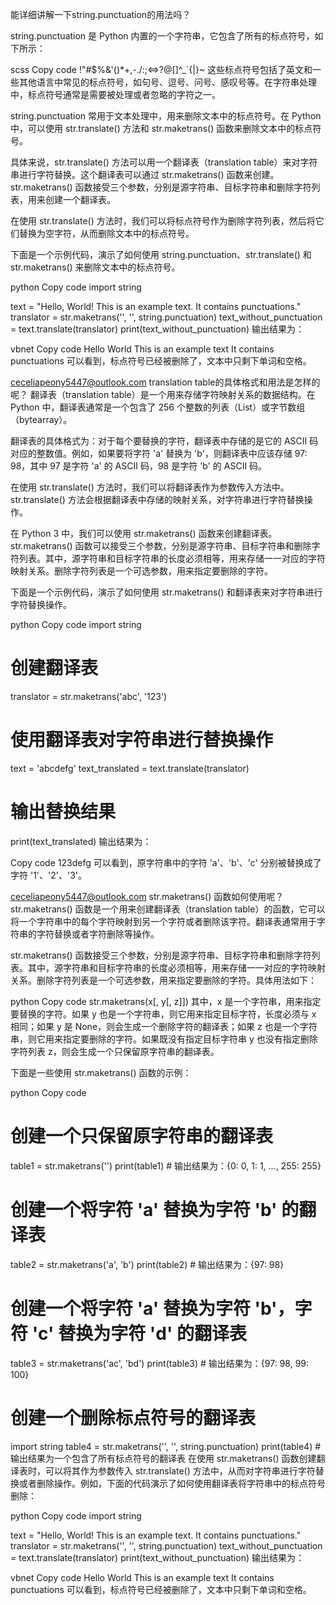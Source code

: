 能详细讲解一下string.punctuation的用法吗？

string.punctuation 是 Python 内置的一个字符串，它包含了所有的标点符号，如下所示：

scss
Copy code
!"#$%&'()*+,-./:;<=>?@[\]^_`{|}~
这些标点符号包括了英文和一些其他语言中常见的标点符号，如句号、逗号、问号、感叹号等。在字符串处理中，标点符号通常是需要被处理或者忽略的字符之一。

string.punctuation 常用于文本处理中，用来删除文本中的标点符号。在 Python 中，可以使用 str.translate() 方法和 str.maketrans() 函数来删除文本中的标点符号。

具体来说，str.translate() 方法可以用一个翻译表（translation table）来对字符串进行字符替换。这个翻译表可以通过 str.maketrans() 函数来创建。str.maketrans() 函数接受三个参数，分别是源字符串、目标字符串和删除字符列表，用来创建一个翻译表。

在使用 str.translate() 方法时，我们可以将标点符号作为删除字符列表，然后将它们替换为空字符，从而删除文本中的标点符号。

下面是一个示例代码，演示了如何使用 string.punctuation、str.translate() 和 str.maketrans() 来删除文本中的标点符号。

python
Copy code
import string

text = "Hello, World! This is an example text. It contains punctuations."
translator = str.maketrans('', '', string.punctuation)
text_without_punctuation = text.translate(translator)
print(text_without_punctuation)
输出结果为：

vbnet
Copy code
Hello World This is an example text It contains punctuations
可以看到，标点符号已经被删除了，文本中只剩下单词和空格。




ceceliapeony5447@outlook.com
translation table的具体格式和用法是怎样的呢？
翻译表（translation table）是一个用来存储字符映射关系的数据结构。在 Python 中，翻译表通常是一个包含了 256 个整数的列表（List）或字节数组（bytearray）。

翻译表的具体格式为：对于每个要替换的字符，翻译表中存储的是它的 ASCII 码对应的整数值。例如，如果要将字符 'a' 替换为 'b'，则翻译表中应该存储 97: 98，其中 97 是字符 'a' 的 ASCII 码，98 是字符 'b' 的 ASCII 码。

在使用 str.translate() 方法时，我们可以将翻译表作为参数传入方法中。str.translate() 方法会根据翻译表中存储的映射关系，对字符串进行字符替换操作。

在 Python 3 中，我们可以使用 str.maketrans() 函数来创建翻译表。str.maketrans() 函数可以接受三个参数，分别是源字符串、目标字符串和删除字符列表。其中，源字符串和目标字符串的长度必须相等，用来存储一一对应的字符映射关系。删除字符列表是一个可选参数，用来指定要删除的字符。

下面是一个示例代码，演示了如何使用 str.maketrans() 和翻译表来对字符串进行字符替换操作。

python
Copy code
import string

# 创建翻译表
translator = str.maketrans('abc', '123')

# 使用翻译表对字符串进行替换操作
text = 'abcdefg'
text_translated = text.translate(translator)

# 输出替换结果
print(text_translated)
输出结果为：

Copy code
123defg
可以看到，原字符串中的字符 'a'、'b'、'c' 分别被替换成了字符 '1'、'2'、'3'。




ceceliapeony5447@outlook.com
 str.maketrans() 函数如何使用呢？
str.maketrans() 函数是一个用来创建翻译表（translation table）的函数，它可以将一个字符串中的每个字符映射到另一个字符或者删除该字符。翻译表通常用于字符串的字符替换或者字符删除等操作。

str.maketrans() 函数接受三个参数，分别是源字符串、目标字符串和删除字符列表。其中，源字符串和目标字符串的长度必须相等，用来存储一一对应的字符映射关系。删除字符列表是一个可选参数，用来指定要删除的字符。具体用法如下：

python
Copy code
str.maketrans(x[, y[, z]])
其中，x 是一个字符串，用来指定要替换的字符。如果 y 也是一个字符串，则它用来指定目标字符，长度必须与 x 相同；如果 y 是 None，则会生成一个删除字符的翻译表；如果 z 也是一个字符串，则它用来指定要删除的字符。如果既没有指定目标字符串 y 也没有指定删除字符列表 z，则会生成一个只保留原字符串的翻译表。

下面是一些使用 str.maketrans() 函数的示例：

python
Copy code
# 创建一个只保留原字符串的翻译表
table1 = str.maketrans('')
print(table1)  # 输出结果为：{0: 0, 1: 1, ..., 255: 255}

# 创建一个将字符 'a' 替换为字符 'b' 的翻译表
table2 = str.maketrans('a', 'b')
print(table2)  # 输出结果为：{97: 98}

# 创建一个将字符 'a' 替换为字符 'b'，字符 'c' 替换为字符 'd' 的翻译表
table3 = str.maketrans('ac', 'bd')
print(table3)  # 输出结果为：{97: 98, 99: 100}

# 创建一个删除标点符号的翻译表
import string
table4 = str.maketrans('', '', string.punctuation)
print(table4)  # 输出结果为一个包含了所有标点符号的翻译表
在使用 str.maketrans() 函数创建翻译表时，可以将其作为参数传入 str.translate() 方法中，从而对字符串进行字符替换或者删除操作。例如，下面的代码演示了如何使用翻译表将字符串中的标点符号删除：

python
Copy code
import string

text = "Hello, World! This is an example text. It contains punctuations."
translator = str.maketrans('', '', string.punctuation)
text_without_punctuation = text.translate(translator)
print(text_without_punctuation)
输出结果为：

vbnet
Copy code
Hello World This is an example text It contains punctuations
可以看到，标点符号已经被删除了，文本中只剩下单词和空格。